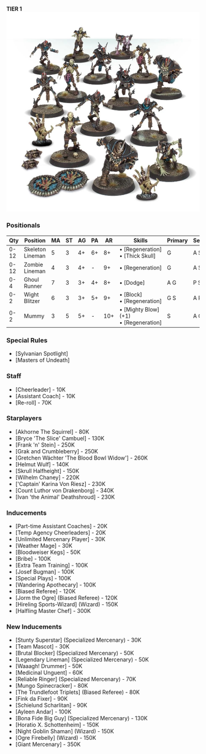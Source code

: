 ﻿**TIER 1**
![](../media/teams/ChampionsofDeathTeam01.jpg)

### Positionals

| Qty  | Position         | MA | ST | AG | PA  | AR  | Skills                               | Primary | Secondary | Cost |
| ---- | ---------------- | - | - | -- | -- | --- | ------------------------------------ | ------- | --------- | ---- |
| 0-12 | Skeleton Lineman | 5 | 3 | 4+ | 6+ | 8+  | • [Regeneration] <br /> • [Thick Skull]      | G       | A S        | 40K  |
| 0-12 | Zombie Lineman   | 4 | 3 | 4+ | -  | 9+  | • [Regeneration]                         | G       | A S        | 40K  |
| 0-4  | Ghoul Runner     | 7 | 3 | 3+ | 4+ | 8+  | • [Dodge]                              | A G       | P S      | 75K  |
| 0-2  | Wight Blitzer    | 6 | 3 | 3+ | 5+ | 9+  | • [Block] <br /> • [Regeneration]   | G S      | A P     | 90K  |
| 0-2  | Mummy            | 3 | 5 | 5+ | -  | 10+ | • [Mighty Blow] (+1) <br /> • [Regeneration] | S       | A G       | 125K |

### Special Rules

* [Sylvanian Spotlight]
* [Masters of Undeath]

### Staff

* [Cheerleader] - 10K
* [Assistant Coach] - 10K
* [Re-roll] - 70K

### Starplayers

* [Akhorne The Squirrel] - 80K                     
* [Bryce 'The Slice' Cambuel] - 130K                
* [Frank 'n' Stein] - 250K                          
* [Grak and Crumbleberry] - 250K                    
* [Gretchen Wächter 'The Blood Bowl Widow'] - 260K 
* [Helmut Wulf] - 140K                              
* [Skrull Halfheight] - 150K                        
* [Wilhelm Chaney] - 220K   
* ['Captain' Karina Von Riesz] - 230K
* [Count Luthor von Drakenborg] - 340K
* [Ivan 'the Animal' Deathshroud] - 230K

### Inducements

* [Part-time Assistant Coaches] - 20K
* [Temp Agency Cheerleaders] - 20K
* [Unlimited Mercenary Player] - 30K
* [Weather Mage] - 30K
* [Bloodweiser Kegs] - 50K
* [Bribe] - 100K
* [Extra Team Training] - 100K
* [Josef Bugman] - 100K
* [Special Plays] - 100K
* [Wandering Apothecary] - 100K
* [Biased Referee] - 120K
* [Jorm the Ogre] (Biased Referee) - 120K
* [Hireling Sports-Wizard] (Wizard) - 150K
* [Halfling Master Chef] - 300K

### New Inducements

* [Stunty Superstar] (Specialized Mercenary) - 30K
* [Team Mascot] - 30K
* [Brutal Blocker] (Specialized Mercenary) - 50K
* [Legendary Lineman] (Specialized Mercenary) - 50K
* [Waaagh! Drummer] - 50K
* [Medicinal Unguent] - 60K
* [Reliable Ringer] (Specialized Mercenary) - 70K
* [Mungo Spinecracker] - 80K
* [The Trundlefoot Triplets] (Biased Referee) - 80K
* [Fink da Fixer] - 90K
* [Schielund Scharlitan] - 90K
* [Ayleen Andar] - 100K
* [Bona Fide Big Guy] (Specialized Mercenary) - 130K
* [Horatio X. Schottenheim] - 150K
* [Night Goblin Shaman] (Wizard) - 150K
* [Ogre Firebelly] (Wizard) - 150K
* [Giant Mercenary] - 350K
